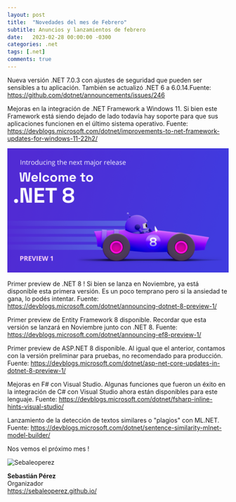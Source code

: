 ```yaml
---
layout: post
title:  "Novedades del mes de Febrero"
subtitle: Anuncios y lanzamientos de febrero
date:   2023-02-28 00:00:00 -0300
categories: .net
tags: [.net]
comments: true
---
```


Nueva versión .NET 7.0.3 con ajustes de seguridad que pueden ser sensibles a tu aplicación. También se actualizó .NET 6 a 6.0.14.Fuente: <https://github.com/dotnet/announcements/issues/246>

Mejoras en la integración de .NET Framework a Windows 11. Si bien este Framework está siendo dejado de lado todavía hay soporte para que sus aplicaciones funcionen en el último sistema operativo. Fuente: <https://devblogs.microsoft.com/dotnet/improvements-to-net-framework-updates-for-windows-11-22h2/>

![.NET 8 Preview 1!](/assets/img/dotnet-8-preview-1.png ".NET 8 Preview 1")

Primer preview de .NET 8 ! Si bien se lanza en Noviembre, ya está disponible esta primera versión. Es un poco temprano pero si la ansiedad te gana, lo podés intentar. Fuente: <https://devblogs.microsoft.com/dotnet/announcing-dotnet-8-preview-1/>

Primer preview de Entity Framework 8 disponible. Recordar que esta versión se lanzará en Noviembre junto con .NET 8. Fuente: <https://devblogs.microsoft.com/dotnet/announcing-ef8-preview-1/>

Primer preview de ASP.NET 8 disponible. Al igual que el anterior, contamos con la versión preliminar para pruebas, no recomendado para producción. Fuente: <https://devblogs.microsoft.com/dotnet/asp-net-core-updates-in-dotnet-8-preview-1/>

Mejoras en F# con Visual Studio. Algunas funciones que fueron un éxito en la integración de C# con Visual Studio ahora están disponibles para este lenguaje. Fuente: <https://devblogs.microsoft.com/dotnet/fsharp-inline-hints-visual-studio/>

Lanzamiento de la detección de textos similares o "plagios" con ML.NET. Fuente: <https://devblogs.microsoft.com/dotnet/sentence-similarity-mlnet-model-builder/>

Nos vemos el próximo mes !

<img src="https://sebaleoperez.github.io/assets/img/sebaleoperez.png" alt="Sebaleoperez" style="width:100px;"/>

**Sebastián Pérez**  
Organizador  
<https://sebaleoperez.github.io/>
